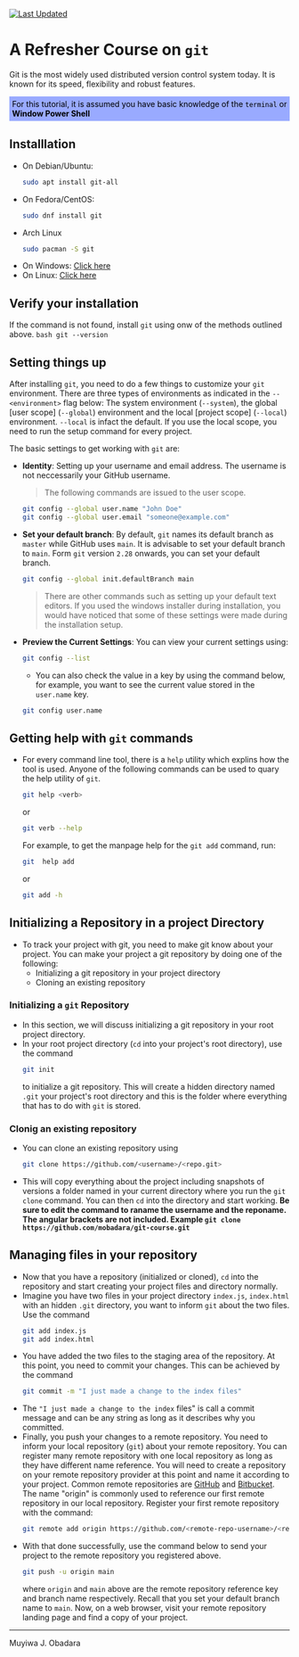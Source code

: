 [![Last Updated](https://img.shields.io/github/last-commit/mobadara/git-course)](https://github.com/mobadara/git-course)

# **A Refresher Course on `git`**
Git is the most widely used distributed version control system today. It is known for its speed, flexibility and robust features.

<p style="color: #000000; background-color: #99aaff; border: 1 px solidrgb(116, 85, 255); padding: 5px;">
For this tutorial, it is assumed you have basic knowledge of the <code>terminal</code> or <strong>Window Power Shell</strong>
</p>

## **Installlation**
- On Debian/Ubuntu:
    ```bash
    sudo apt install git-all
    ```
- On Fedora/CentOS:
    ```bash
    sudo dnf install git
    ```
- Arch Linux
    ```bash
    sudo pacman -S git
    ```
- On Windows: [Click here](https://git-scm.com/download/win)
- On Linux: [Click here](https://git-scm.com/download/mac)

## **Verify your installation**
If the command is not found, install `git` using onw of the methods outlined above.
    ```bash
    git --version
    ```

## **Setting things up**
After installing `git`, you need to do a few things to customize your `git` environment. There are three types of environments as indicated in the `--<environment>` flag below: The system environment (`--system`), the global [user scope] (`--global`) environment and the local [project scope] (`--local`) environment. `--local` is infact the default. If you use the local scope, you need to run the setup command for every project.

The basic settings to get working with `git` are:

- **Identity**: Setting up your username and email address. The username is not neccessarily your GitHub username. 
    > The following commands are issued to the user scope.
      
    ```bash
    git config --global user.name "John Doe"
    git config --global user.email "someone@example.com"
    ```

- **Set your default branch**: By default, `git` names its default branch as `master` while GitHub uses `main`. It is advisable to set your default branch to `main`. Form `git` version `2.28` onwards, you can set your default branch.

    ```bash
    git config --global init.defaultBranch main
    ```

    > There are other commands such as setting up your default text editors. If you used the windows installer during installation, you would have noticed that some of these settings were made during the installation setup.

- **Preview the Current Settings**: You can view your current settings using:
        
    ```bash
    git config --list
    ```
    - You can also check the value in a key by using the command below, for example, you want to see the current value stored in the `user.name` key.
    ```bash
    git config user.name
    ```

## **Getting help with `git` commands**
- For every command line tool, there is a `help` utility which explins how the tool is used. Anyone of the following commands can be used to quary the help utility of `git`.
    
    ```bash
    git help <verb>
    ```

    or

    ```bash
    git verb --help
    ```

    For example, to get the manpage help for the `git add` command, run:

    ```bash
    git  help add
    ```

    or

    ```bash
    git add -h
    ```

## **Initializing a Repository in a project Directory**
- To track your project with git, you need to make git know about your project. You can make your project a git repository by doing one of the following:
    - Initializing a git repository in your project directory
    - Cloning an existing repository
### **Initializing a `git` Repository**
- In this section, we will discuss initializing a git repository in your root project directory. 
- In your root project directory (`cd` into your project's root directory), use the command
    ```bash
    git init
    ```
    to initialize a git repository. This will create a hidden directory named  `.git` your project's root directory and this is the folder where everything that has to do with `git` is stored.

### **Clonig an existing repository**
- You can clone an existing repository using
    ```bash
    git clone https://github.com/<username>/<repo.git>
    ```
- This will copy everything about the project including snapshots of versions a folder named <repo> in your current directory where you run the `git clone` command. You can then `cd` into the directory and start working. **Be sure to edit the command to raname the username and the reponame. The angular brackets are not included. Example ```git clone https://github.com/mobadara/git-course.git```**

## **Managing files in your repository**
- Now that you have a repository (initialized or cloned), `cd` into the repository and start creating your project files and directory normally.
- Imagine you have two files in your project directory `index.js`, `index.html` with an hidden `.git` directory, you want to inform `git` about the two files. Use the command
    ```bash
    git add index.js
    git add index.html
    ```
- You have added the two files to the staging area of the repository. At this point, you need to commit your changes. This can be achieved by the command
    ```bash
    git commit -m "I just made a change to the index files"
    ```
- The `"I just made a change to the index` files" is call a commit message and can be any string as long as it describes why you committed.
- Finally, you push your changes to a remote repository. You need to inform your local repository (`git`) about your remote repository. You can register many remote repository with one local repository as long as they have different name reference. You will need to create a repository on your remote repository provider at this point and name it according to your project. Common remote repositories are [GitHub](https://github.com) and [Bitbucket](https://bitbucket.org). The name "origin" is commonly used to reference our first remote repository in our local repository. Register your first remote repository with the command:
    ```bash
    git remote add origin https://github.com/<remote-repo-username>/<remote-repo-name>.git
    ```
- With that done successfully, use the command below to send your project to the remote repository you registered above.
    ```bash
    git push -u origin main
    ```
    where `origin` and `main` above are the remote repository reference key and branch name respectively. Recall that you set your default branch name to `main`. Now, on a web browser, visit your remote repository landing page and find a copy of your project.

___
Muyiwa J. Obadara

